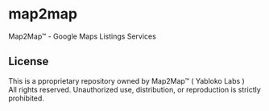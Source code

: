 # map2map
Map2Map™ - Google Maps Listings Services

## License
This is a pproprietary repository owned by Map2Map™ ( Yabloko Labs )  
All rights reserved. Unauthorized use, distribution, or reproduction is strictly prohibited.
